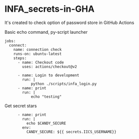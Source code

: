 # INFA_secrets-in-GHA

It's created to check option of password store in GitHub Actions

Basic echo command, py-script launcher
```
jobs:
  connect:
    name: connection check
    runs-on: ubuntu-latest
    steps:
      - name: Checkout code
        uses: actions/checkout@v2

      - name: Login to development
        run: |
            python ./scripts/infa_login.py   
      - name: print
        run: |
            echo "testing"
```

Get secret stars
```
      - name: print
        run: |
          echo $CANDY_SECURE
        env:
          CANDY_SECURE: ${{ secrets.IICS_USERNAME}}
```

